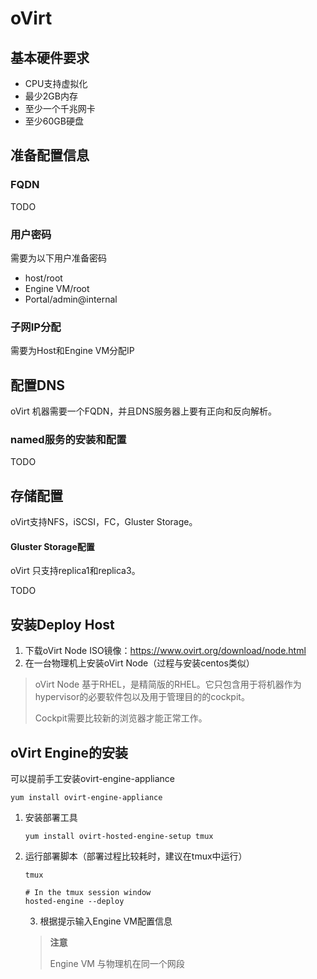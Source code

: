 # oVirt 

## 基本硬件要求

- CPU支持虚拟化
- 最少2GB内存
- 至少一个千兆网卡
- 至少60GB硬盘

## 准备配置信息

### FQDN

TODO

### 用户密码

需要为以下用户准备密码

- host/root
- Engine VM/root
- Portal/admin@internal

### 子网IP分配

需要为Host和Engine VM分配IP

## 配置DNS

oVirt 机器需要一个FQDN，并且DNS服务器上要有正向和反向解析。

### named服务的安装和配置

TODO

## 存储配置

oVirt支持NFS，iSCSI，FC，Gluster Storage。

#### Gluster Storage配置

oVirt 只支持replica1和replica3。

TODO

## 安装Deploy Host

1. 下载oVirt Node ISO镜像：https://www.ovirt.org/download/node.html
2. 在一台物理机上安装oVirt Node（过程与安装centos类似）

> oVirt Node 基于RHEL，是精简版的RHEL。它只包含用于将机器作为hypervisor的必要软件包以及用于管理目的的cockpit。
>
> Cockpit需要比较新的浏览器才能正常工作。

## oVirt Engine的安装

可以提前手工安装ovirt-engine-appliance

```shell
yum install ovirt-engine-appliance
```

1. 安装部署工具

   ```shell
   yum install ovirt-hosted-engine-setup tmux
   ```

2. 运行部署脚本（部署过程比较耗时，建议在tmux中运行）

   ```shell
   tmux
   
   # In the tmux session window
   hosted-engine --deploy
   ```

   3. 根据提示输入Engine VM配置信息

   > **注意**
   >
   > Engine VM 与物理机在同一个网段
